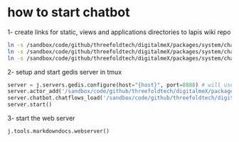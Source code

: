 # how to start chatbot

1- create links for static, views and applications directories to lapis wiki repo

```bash
ln -s /sandbox/code/github/threefoldtech/digitalmeX/packages/system/chat/lapis/static/chat /sandbox/code/github/threefoldfoundation/lapis-wiki/static
ln -s /sandbox/code/github/threefoldtech/digitalmeX/packages/system/chat/lapis/views/chat /sandbox/code/github/threefoldfoundation/lapis-wiki/views
ln -s /sandbox/code/github/threefoldtech/digitalmeX/packages/system/chat/lapis/applications/chat.moon /sandbox/code/github/threefoldfoundation/lapis-wiki/applications
```

2- setup and start gedis server in tmux
```python
server = j.servers.gedis.configure(host="{host}", port=8888) # will use port 8888 hardcoded for now
server.actor_add('/sandbox/code/github/threefoldtech/digitalmeX/packages/system/chat/actors/chatbot.py')
server.chatbot.chatflows_load('/sandbox/code/github/threefoldtech/digitalmeX/packages/system/base/chatflows/')
server.start()
```

3- start the web server
```python
j.tools.markdowndocs.webserver()
```
